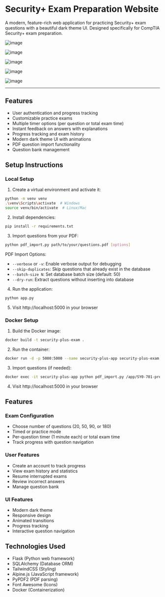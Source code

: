 # Security+ Exam Preparation Website

A modern, feature-rich web application for practicing Security+ exam questions with a beautiful dark theme UI. Designed specifically for CompTIA Security+ exam preparation.

![image](https://github.com/user-attachments/assets/9fa6a0c7-1c70-4953-bcc1-6b1444912781)

![image](https://github.com/user-attachments/assets/4bbee45a-f68a-4771-9ac2-fd64f0673612)

![image](https://github.com/user-attachments/assets/6f758554-b2ff-486a-8654-e1ca7b31242d)

![image](https://github.com/user-attachments/assets/29e74bc0-3836-415a-864d-a1bafdc5dcdc)

![image](https://github.com/user-attachments/assets/d01d5679-d988-4e34-a65f-96849ba18be4)


---


## Features

- User authentication and progress tracking
- Customizable practice exams
- Multiple timer options (per question or total exam time)
- Instant feedback on answers with explanations
- Progress tracking and exam history
- Modern dark theme UI with animations
- PDF question import functionality
- Question bank management

## Setup Instructions

### Local Setup

1. Create a virtual environment and activate it:
```bash
python -m venv venv
.\venv\Scripts\activate  # Windows
source venv/bin/activate  # Linux/Mac
```

2. Install dependencies:
```bash
pip install -r requirements.txt
```

3. Import questions from your PDF:
```bash
python pdf_import.py path/to/your/questions.pdf [options]
```

PDF Import Options:
- `--verbose` or `-v`: Enable verbose output for debugging
- `--skip-duplicates`: Skip questions that already exist in the database
- `--batch-size N`: Set database batch size (default: 50)
- `--dry-run`: Extract questions without inserting into database

4. Run the application:
```bash
python app.py
```

5. Visit http://localhost:5000 in your browser

### Docker Setup

1. Build the Docker image:
```bash
docker build -t security-plus-exam .
```

2. Run the container:
```bash
docker run -d -p 5000:5000 --name security-plus-app security-plus-exam
```

3. Import questions (if needed):
```bash
docker exec -it security-plus-app python pdf_import.py /app/SY0-701-premium\ -\ converted.pdf
```

4. Visit http://localhost:5000 in your browser

## Features

### Exam Configuration
- Choose number of questions (20, 50, 90, or 180)
- Timed or practice mode
- Per-question timer (1 minute each) or total exam time
- Track progress with question navigation

### User Features
- Create an account to track progress
- View exam history and statistics
- Resume interrupted exams
- Review incorrect answers
- Manage question bank

### UI Features
- Modern dark theme
- Responsive design
- Animated transitions
- Progress tracking
- Interactive question navigation

## Technologies Used

- Flask (Python web framework)
- SQLAlchemy (Database ORM)
- TailwindCSS (Styling)
- Alpine.js (JavaScript framework)
- PyPDF2 (PDF parsing)
- Font Awesome (Icons)
- Docker (Containerization)
